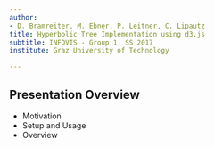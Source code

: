 ```yaml
---
author:
- D. Bramreiter, M. Ebner, P. Leitner, C. Lipautz
title: Hyperbolic Tree Implementation using d3.js
subtitle: INFOVIS - Group 1, SS 2017
institute: Graz University of Technology

---
```


## Presentation Overview

- Motivation
- Setup and Usage
- Overview

